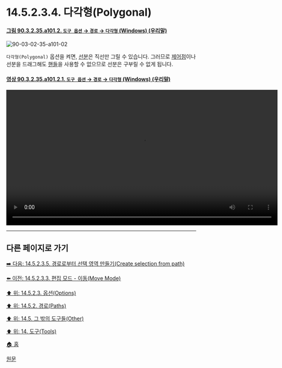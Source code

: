 # 14.5.2.3.4. 다각형(Polygonal)

<a id="90-03-02-35-a101-02"></a>

#### [그림 90.3.2.35.a101.2. `도구 옵션` → `경로` → `다각형` (Windows) (우리말)](./90-03-02-35-paths.md#90-03-02-35-a101-02)
![90-03-02-35-a101-02](https://github.com/wonder13662/gimp/assets/15767104/b445b11c-ea76-4a61-ad2f-30850374fe37)

`다각형(Polygonal)` 옵션을 켜면, [선분](./19-glossaryx-path_segment.md)은 직선만 그릴 수 있습니다. 그러므로 [제어점](./19-glossaryx-path_control_point.md)이나 선분을 드래그해도 [핸들](./19-glossaryx-path_handle.md)을 사용할 수 없으므로 선분은 구부릴 수 없게 됩니다.

<a id="90-03-02-35-a101-02-01"></a>

#### [영상 90.3.2.35.a101.2.1. `도구 옵션` → `경로` → `다각형` (Windows) (우리말)](./90-03-02-35-paths.md#90-03-02-35-a101-02-01)
<video controls="controls" width="720" src="https://github.com/wonder13662/gimp/assets/15767104/ce038b7c-f711-42ea-814a-be8919dac7ab"></video>

***

## 다른 페이지로 가기

[➡️ 다음: 14.5.2.3.5. 경로로부터 선택 영역 만들기(Create selection from path)](./14-05-02-03-05-create_selection_from_path.md)

[⬅️ 이전: 14.5.2.3.3. 편집 모드 - 이동(Move Mode)](./14-05-02-03-03-move_mode.md)

[⬆️ 위: 14.5.2.3. 옵션(Options)](./14-05-02-03-00-options.md)

[⬆️ 위: 14.5.2. 경로(Paths)](./14-05-02-00-paths.md)

[⬆️ 위: 14.5. 그 밖의 도구들(Other)](./14-05-00-other.md)

[⬆️ 위: 14. 도구(Tools)](./14-00-tools.md)

[🏠 홈](./00-home.md)

[원문](https://docs.gimp.org/2.10/ko/gimp-tool-path.html#idm16522)
